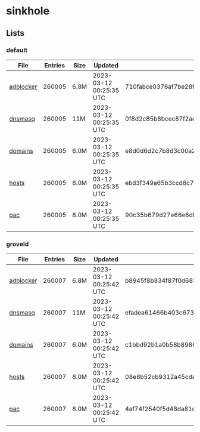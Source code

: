 # sinkhole

## Lists

### default

|File|Entries|Size|Updated|Hash|
|-|-|-|-|-|
|[adblocker](https://raw.githubusercontent.com/groveld/sinkhole/lists/default/adblocker.txt)|260005|6.8M|2023-03-12 00:25:35 UTC|710fabce0376af7be28f27d76279bd88d4a1720f258eb7aa58cf9a6e1a487622|
|[dnsmasq](https://raw.githubusercontent.com/groveld/sinkhole/lists/default/dnsmasq.txt)|260005|11M|2023-03-12 00:25:35 UTC|0f8d2c85b8bcec87f2ae97388942f2fbd8304a16b4f3fc5b928151b70b32ac95|
|[domains](https://raw.githubusercontent.com/groveld/sinkhole/lists/default/domains.txt)|260005|6.0M|2023-03-12 00:25:35 UTC|e8d0d6d2c7b8d3c00a2a2914f16b8d076a4e2874dbea106eee8523ba1a388de0|
|[hosts](https://raw.githubusercontent.com/groveld/sinkhole/lists/default/hosts.txt)|260005|8.0M|2023-03-12 00:25:35 UTC|ebd3f349a65b3ccd8c73f0d28e28901ded3f9cceae93128f3dfe0e43492bf44b|
|[pac](https://raw.githubusercontent.com/groveld/sinkhole/lists/default/pac.txt)|260005|8.0M|2023-03-12 00:25:35 UTC|90c35b679d27e66e6dbe85dad3b834e93fd784462f5a50fa5714fa7728f56d27|

### groveld

|File|Entries|Size|Updated|Hash|
|-|-|-|-|-|
|[adblocker](https://raw.githubusercontent.com/groveld/sinkhole/lists/groveld/adblocker.txt)|260007|6.8M|2023-03-12 00:25:42 UTC|b8945f8b834f87f0d685808c15d56dd2524bbf3361d3c7fa2e69ae4d2492c5b0|
|[dnsmasq](https://raw.githubusercontent.com/groveld/sinkhole/lists/groveld/dnsmasq.txt)|260007|11M|2023-03-12 00:25:42 UTC|efadea61466b403c673287f6ca01b9e662730f2005317b8a9ddd1532ad85ea67|
|[domains](https://raw.githubusercontent.com/groveld/sinkhole/lists/groveld/domains.txt)|260007|6.0M|2023-03-12 00:25:42 UTC|c1bbd92b1a0b58b8986ce9b7d9297cf47f54b472b4034bbc97bb250779a50a7b|
|[hosts](https://raw.githubusercontent.com/groveld/sinkhole/lists/groveld/hosts.txt)|260007|8.0M|2023-03-12 00:25:42 UTC|08e8b52cb9312a45cda7db73cad1e4218132034456a5b2eff7760980c4b94446|
|[pac](https://raw.githubusercontent.com/groveld/sinkhole/lists/groveld/pac.txt)|260007|8.0M|2023-03-12 00:25:42 UTC|4af74f2540f5d48da81d611e99510f51f52d6e5f26096e9f6c947733683f70f2|
